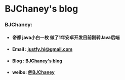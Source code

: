# BJChaney's blog


### BJChaney:
- ####  帝都 java小白一枚 做了1年安卓开发目前刚转Java后端
- ####  Email : justfy.hi@gmail.com
- ####  Blog : [BJChaney's blog](https://bjchaney.github.io)
- ####  weibo: [@BJChaney](http://weibo.com/u/5904364811)